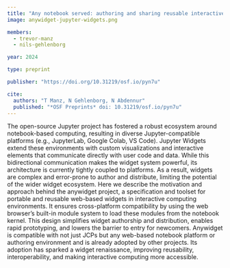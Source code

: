 ```yaml
---
title: "Any notebook served: authoring and sharing reusable interactive widgets"
image: anywidget-jupyter-widgets.png

members:
  - trevor-manz
  - nils-gehlenborg

year: 2024

type: preprint

publisher: "https://doi.org/10.31219/osf.io/pyn7u"

cite:
  authors: "T Manz, N Gehlenborg, N Abdennur"
  published: "*OSF Preprints* doi: 10.31219/osf.io/pyn7u"
---
```


The open-source Jupyter project has fostered a robust ecosystem around
notebook-based computing, resulting in diverse Jupyter-compatible platforms
(e.g., JupyterLab, Google Colab, VS Code). Jupyter Widgets extend these
environments with custom visualizations and interactive elements that
communicate directly with user code and data. While this bidirectional
communication makes the widget system powerful, its architecture is currently
tightly coupled to platforms. As a result, widgets are complex and error-prone
to author and distribute, limiting the potential of the wider widget ecosystem.
Here we describe the motivation and approach behind the anywidget project, a
specification and toolset for portable and reusable web-based widgets in
interactive computing environments. It ensures cross-platform compatibility by
using the web browser’s built-in module system to load these modules from the
notebook kernel. This design simplifies widget authorship and distribution,
enables rapid prototyping, and lowers the barrier to entry for newcomers.
Anywidget is compatible with not just JCPs but any web-based notebook platform
or authoring environment and is already adopted by other projects. Its adoption
has sparked a widget renaissance, improving reusability, interoperability, and
making interactive computing more accessible.
